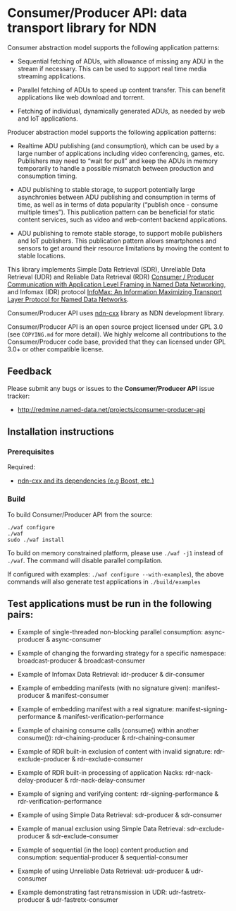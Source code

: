 Consumer/Producer API: data transport library for NDN
=================================================================================
Consumer abstraction model supports the following application patterns:
* Sequential fetching of ADUs, with allowance of missing any ADU in the stream if necessary. This can be used to support real time media streaming applications.
* Parallel fetching of ADUs to speed up content transfer. This can benefit applications like web download and torrent.
* Fetching of individual, dynamically generated ADUs, as needed by web and IoT applications.Producer abstraction model supports the following application patterns:
* Realtime ADU publishing (and consumption), which can be used by a large number of applications including video conferencing, games, etc. Publishers may need to “wait for pull” and keep the ADUs in memory temporarily to handle a possible mismatch between production and consumption timing.
* ADU publishing to stable storage, to support potentially large asynchronies between ADU publishing and consumption in terms of time, as well as in terms of data popularity (“publish once - consume multiple times”). This publication pattern can be beneficial for static content services, such as video and web-content backend applications.
* ADU publishing to remote stable storage, to support mobile publishers and IoT publishers. This publication pattern allows smartphones and sensors to get around their resource limitations by moving the content to stable locations.

This library implements Simple Data Retrieval (SDR), Unreliable Data Retrieval (UDR) and Reliable Data Retrieval (RDR)
[Consumer / Producer Communication with Application Level Framing in Named Data Networking](http://conferences2.sigcomm.org/acm-icn/2015/proceedings/p99-moiseenko.pdf), and Infomax (IDR) protocol [InfoMax: An Information Maximizing Transport Layer Protocol for Named Data Networks](http://ieeexplore.ieee.org/xpl/login.jsp?tp=&arnumber=7288420).

Consumer/Producer API uses [ndn-cxx](https://github.com/named-data/ndn-cxx) library as NDN development library.

Consumer/Producer API is an open source project licensed under GPL 3.0 (see `COPYING.md` for more detail). We highly welcome all contributions to the Consumer/Producer code base, provided that they can licensed under GPL 3.0+ or other compatible license.

Feedback
--------

Please submit any bugs or issues to the **Consumer/Producer API** issue tracker:

* http://redmine.named-data.net/projects/consumer-producer-api

Installation instructions
-------------------------

### Prerequisites

Required:

* [ndn-cxx and its dependencies (e.g Boost, etc.)](http://named-data.net/doc/ndn-cxx/)

### Build

To build Consumer/Producer API from the source:

    ./waf configure
    ./waf
    sudo ./waf install

To build on memory constrained platform, please use `./waf -j1` instead of `./waf`. The
command will disable parallel compilation.

If configured with examples: `./waf configure --with-examples`), the above commands will also
generate test applications in `./build/examples`

Test applications must be run in the following pairs:
--------

* Example of single-threaded non-blocking parallel consumption: async-producer & async-consumer

* Example of changing the forwarding strategy for a specific namespace: broadcast-producer & broadcast-consumer

* Example of Infomax Data Retrieval: idr-producer & dir-consumer 

* Example of embedding manifests (with no signature given): manifest-producer & manifest-consumer

* Example of embedding manifest with a real signature: manifest-signing-performance & manifest-verification-performance

* Example of chaining consume calls (consume() within another consume()): rdr-chaining-producer & rdr-chaining-consumer
  
* Example of RDR built-in exclusion of content with invalid signature: rdr-exclude-producer & rdr-exclude-consumer

* Example of RDR built-in processing of application Nacks: rdr-nack-delay-producer & rdr-nack-delay-consumer

* Example of signing and verifying content: rdr-signing-performance & rdr-verification-performance

* Example of using Simple Data Retrieval: sdr-producer & sdr-consumer

* Example of manual exclusion using Simple Data Retrieval: sdr-exclude-producer & sdr-exclude-consumer 

* Example of sequential (in the loop) content production and consumption: sequential-producer & sequential-consumer

* Example of using Unreliable Data Retrieval: udr-producer & udr-consumer 

* Example demonstrating fast retransmission in UDR: udr-fastretx-producer & udr-fastretx-consumer



